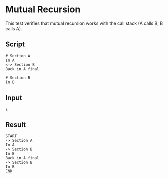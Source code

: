 # Mutual Recursion

This test verifies that mutual recursion works with the call stack (A calls B, B calls A).

## Script
```cuentitos
# Section A
In A
<-> Section B
Back in A final

# Section B
In B
```

## Input
```input
s
```

## Result
```result
START
-> Section A
In A
-> Section B
In B
Back in A final
-> Section B
In B
END
```
